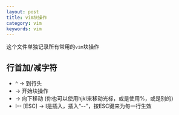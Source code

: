 ```yaml
---
layout: post
title: vim块操作
category: vim
keywords: vim
---
```


这个文件单独记录所有常用的`vim`块操作

## 行首加/减字符

- ^ → 到行头
- <C-v> → 开始块操作
- <C-d> → 向下移动 (你也可以使用hjkl来移动光标，或是使用%，或是别的)
- I-- [ESC] → I是插入，插入“--”，按ESC键来为每一行生效
